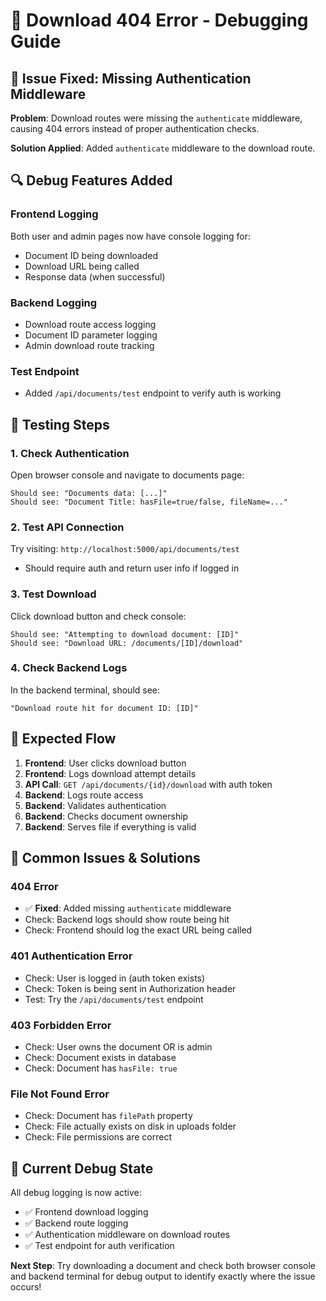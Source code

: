 # 🔧 Download 404 Error - Debugging Guide

## 🚨 Issue Fixed: Missing Authentication Middleware

**Problem**: Download routes were missing the `authenticate` middleware, causing 404 errors instead of proper authentication checks.

**Solution Applied**: Added `authenticate` middleware to the download route.

## 🔍 Debug Features Added

### Frontend Logging
Both user and admin pages now have console logging for:
- Document ID being downloaded
- Download URL being called  
- Response data (when successful)

### Backend Logging
- Download route access logging
- Document ID parameter logging
- Admin download route tracking

### Test Endpoint
- Added `/api/documents/test` endpoint to verify auth is working

## 🧪 Testing Steps

### 1. Check Authentication
Open browser console and navigate to documents page:
```
Should see: "Documents data: [...]" 
Should see: "Document Title: hasFile=true/false, fileName=..."
```

### 2. Test API Connection
Try visiting: `http://localhost:5000/api/documents/test`
- Should require auth and return user info if logged in

### 3. Test Download
Click download button and check console:
```
Should see: "Attempting to download document: [ID]"
Should see: "Download URL: /documents/[ID]/download"
```

### 4. Check Backend Logs
In the backend terminal, should see:
```
"Download route hit for document ID: [ID]"
```

## 🎯 Expected Flow

1. **Frontend**: User clicks download button
2. **Frontend**: Logs download attempt details
3. **API Call**: `GET /api/documents/{id}/download` with auth token
4. **Backend**: Logs route access
5. **Backend**: Validates authentication
6. **Backend**: Checks document ownership
7. **Backend**: Serves file if everything is valid

## 🚫 Common Issues & Solutions

### 404 Error
- ✅ **Fixed**: Added missing `authenticate` middleware
- Check: Backend logs should show route being hit
- Check: Frontend should log the exact URL being called

### 401 Authentication Error  
- Check: User is logged in (auth token exists)
- Check: Token is being sent in Authorization header
- Test: Try the `/api/documents/test` endpoint

### 403 Forbidden Error
- Check: User owns the document OR is admin
- Check: Document exists in database
- Check: Document has `hasFile: true`

### File Not Found Error
- Check: Document has `filePath` property
- Check: File actually exists on disk in uploads folder
- Check: File permissions are correct

## 🔧 Current Debug State

All debug logging is now active:
- ✅ Frontend download logging
- ✅ Backend route logging  
- ✅ Authentication middleware on download routes
- ✅ Test endpoint for auth verification

**Next Step**: Try downloading a document and check both browser console and backend terminal for debug output to identify exactly where the issue occurs!
